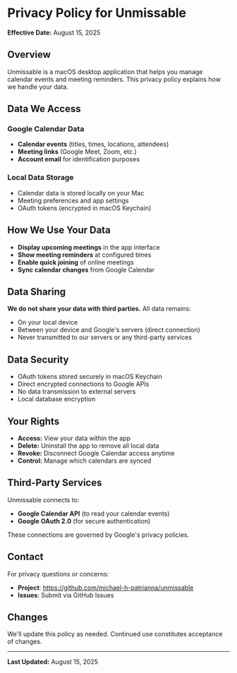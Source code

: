 # Privacy Policy for Unmissable

**Effective Date:** August 15, 2025

## Overview

Unmissable is a macOS desktop application that helps you manage calendar events and meeting reminders. This privacy policy explains how we handle your data.

## Data We Access

### Google Calendar Data
- **Calendar events** (titles, times, locations, attendees)
- **Meeting links** (Google Meet, Zoom, etc.)
- **Account email** for identification purposes

### Local Data Storage
- Calendar data is stored locally on your Mac
- Meeting preferences and app settings
- OAuth tokens (encrypted in macOS Keychain)

## How We Use Your Data

- **Display upcoming meetings** in the app interface
- **Show meeting reminders** at configured times
- **Enable quick joining** of online meetings
- **Sync calendar changes** from Google Calendar

## Data Sharing

**We do not share your data with third parties.** All data remains:
- On your local device
- Between your device and Google's servers (direct connection)
- Never transmitted to our servers or any third-party services

## Data Security

- OAuth tokens stored securely in macOS Keychain
- Direct encrypted connections to Google APIs
- No data transmission to external servers
- Local database encryption

## Your Rights

- **Access:** View your data within the app
- **Delete:** Uninstall the app to remove all local data
- **Revoke:** Disconnect Google Calendar access anytime
- **Control:** Manage which calendars are synced

## Third-Party Services

Unmissable connects to:
- **Google Calendar API** (to read your calendar events)
- **Google OAuth 2.0** (for secure authentication)

These connections are governed by Google's privacy policies.

## Contact

For privacy questions or concerns:

- **Project**: <https://github.com/michael-h-patrianna/unmissable>
- **Issues**: Submit via GitHub Issues

## Changes

We'll update this policy as needed. Continued use constitutes acceptance of changes.

---

**Last Updated:** August 15, 2025
